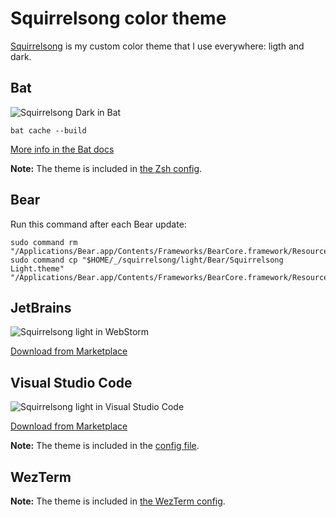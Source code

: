 # Squirrelsong color theme

[Squirrelsong](https://sapegin.me/squirrelsong/) is my custom color theme that I use everywhere: ligth and dark.

## Bat

![Squirrelsong Dark in Bat](https://github-production-user-asset-6210df.s3.amazonaws.com/70067/259703583-8322747d-45f8-427b-9721-20d0c9987e50.png)

```shell
bat cache --build
```

[More info in the Bat docs](https://github.com/sharkdp/bat#adding-new-themes)

**Note:** The theme is included in [the Zsh config](https://github.com/sapegin/dotfiles/blob/master/zsh/env.zsh).

## Bear

Run this command after each Bear update:

```shell
sudo command rm "/Applications/Bear.app/Contents/Frameworks/BearCore.framework/Resources/Ayu.theme"
sudo command cp "$HOME/_/squirrelsong/light/Bear/Squirrelsong Light.theme" "/Applications/Bear.app/Contents/Frameworks/BearCore.framework/Resources/Ayu.theme"
```

## JetBrains

![Squirrelsong light in WebStorm](https://github.com/sapegin/squirrelsong/raw/master/light/JetBrains/squirrelsong-light/screenshot.png)

[Download from Marketplace](https://plugins.jetbrains.com/plugin/22568-squirrelsong-light-theme)

## Visual Studio Code

![Squirrelsong light in Visual Studio Code](https://github.com/sapegin/squirrelsong/raw/master/light/VSCode/SquirrelsongLight/screenshot.png)

[Download from Marketplace](https://marketplace.visualstudio.com/items?itemName=sapegin.Theme-SquirrelsongLight)

**Note:** The theme is included in the [config file](https://github.com/sapegin/dotfiles/blob/master/vscode/User/settings.json).

## WezTerm

**Note:** The theme is included in [the WezTerm config](https://github.com/sapegin/dotfiles/blob/master/tilde/.wezterm.lua).
